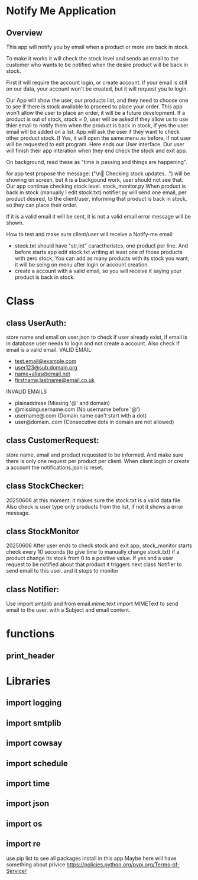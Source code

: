 # Notify Me Application

## Overview

This app will notify you by email when a product or more are back in stock.


To make it works it will check the stock level and sends an email to the customer who wants to be notified when the desire product will be back in stock.

First it will require the account login, or create account.
if your email is still on our data, your account won't be created, but it will request you to login.

Our App will show the user, our products list, and they need to choose one to see if there is stock available to proceed to place your order. This app won't allow the user to place an order, it will be a future development. 
If a product is out of stock, stock = 0, user will be asked if they allow us to use thier email to notify them when the product is back in stock, if yes the user email will be added on a list.
App will ask the user if they want to check other product stock. If Yes, it will open the same menu as before, if not user will be requested to exit program.
Here ends our User interface. Our user will finish their app interation when they end check the stock and exit app.


On background, read these as "time is passing and things are happening".

for app test propose the message: ("\n🔔 Checking stock updates...") will be showing on screen, but it is a backgound work, user should not see that.
Our app continue checking stock level. stock_monitor.py
When product is back in stock (manually I edit stock.txt) notifier.py will send one email, per product desired, to the client/user, informing that product is back in stock, so they can place their order.

If it is a valid email it will be sent, it is not a valid email error message will be shown.

How to test and make sure client/user will receive a Notify-me email:
- stock.txt should have "str,int" caractheristcs, one product per line. And before starts app edit stock.txt writing at least one of those products with zero stock, You can add as many products with its stock you want, it will be seing on menu after login or account creation.
- create a account with a valid email, so you will receive it saying your product is back in stock.


# Class
## class UserAuth:
store name and email on user.json to check if user already exist, if email is in database user needs to login and not create a account. Also check if email is a valid email.
VALID EMAIL:
- test.email@example.com
- user123@sub.domain.org
- name+alias@email.net
- firstname.lastname@email.co.uk

INVALID EMAILS
- plainaddress (Missing '@' and domain)
- @missingusername.com (No username before '@')
- username@.com (Domain name can't start with a dot)
- user@domain..com (Consecutive dots in domain are not allowed)

## class CustomerRequest:
store name, email and product requested to be informed. And make sure there is only one request per product per client. When client login or create a account the notifications.json is reset.
## class StockChecker:
20250606 at this moment: it makes sure the stock.txt is a valid data file. Also check is user type only products from the list, if not it shows a error message.
## class StockMonitor
20250606 After user ends to check stock and exit app, stock_monitor starts check every 10 seconds (to give time to manually change stock.txt) if a product change its stock from 0 to a positive value. If yes and a user request to be notified about that product it triggers next class Notifier to send email to this user.
and it stops to monitor
## class Notifier:
Use import smtplib and from email.mime.text import MIMEText to send email to the user. with a Subject and email content.


# functions
## print_header



# Libraries
## import logging
## import smtplib
## import cowsay
## import schedule
## import time
## import json
## import os
## import re

use pip list to see all packages install in this app
Maybe here will have something about privice https://policies.python.org/pypi.org/Terms-of-Service/ 
